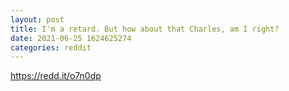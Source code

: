 ```yaml
--- 
layout: post 
title: I'm a retard. But how about that Charles, am I right? 
date: 2021-06-25 1624625274 
categories: reddit 
--- 
```

https://redd.it/o7n0dp